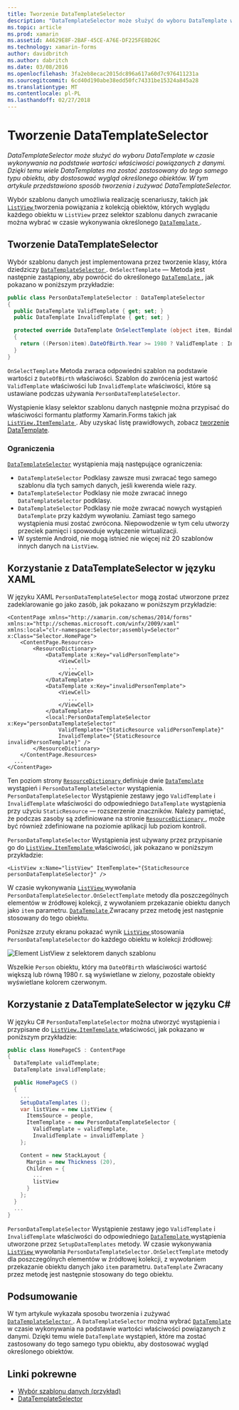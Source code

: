 ```yaml
---
title: Tworzenie DataTemplateSelector
description: "DataTemplateSelector może służyć do wyboru DataTemplate w czasie wykonywania na podstawie wartości właściwości powiązanych z danymi. Dzięki temu wiele DataTemplates ma zostać zastosowany do tego samego typu obiektu, aby dostosować wygląd określonego obiektów. W tym artykule przedstawiono sposób tworzenia i zużywać DataTemplateSelector."
ms.topic: article
ms.prod: xamarin
ms.assetid: A4629E8F-2BAF-45CE-A76E-DF225FE8D26C
ms.technology: xamarin-forms
author: davidbritch
ms.author: dabritch
ms.date: 03/08/2016
ms.openlocfilehash: 3fa2eb8ecac2015dc896a617a60d7c976411231a
ms.sourcegitcommit: 6cd40d190abe38edd50fc74331be15324a845a28
ms.translationtype: MT
ms.contentlocale: pl-PL
ms.lasthandoff: 02/27/2018
---
```

# <a name="creating-a-datatemplateselector"></a>Tworzenie DataTemplateSelector

_DataTemplateSelector może służyć do wyboru DataTemplate w czasie wykonywania na podstawie wartości właściwości powiązanych z danymi. Dzięki temu wiele DataTemplates ma zostać zastosowany do tego samego typu obiektu, aby dostosować wygląd określonego obiektów. W tym artykule przedstawiono sposób tworzenia i zużywać DataTemplateSelector._

Wybór szablonu danych umożliwia realizację scenariuszy, takich jak [ `ListView` ](https://developer.xamarin.com/api/type/Xamarin.Forms.ListView/) tworzenia powiązania z kolekcją obiektów, których wyglądu każdego obiektu w `ListView` przez selektor szablonu danych zwracanie można wybrać w czasie wykonywania określonego [ `DataTemplate` ](https://developer.xamarin.com/api/type/Xamarin.Forms.DataTemplate/).

## <a name="creating-a-datatemplateselector"></a>Tworzenie DataTemplateSelector

Wybór szablonu danych jest implementowana przez tworzenie klasy, która dziedziczy [ `DataTemplateSelector` ](https://developer.xamarin.com/api/type/Xamarin.Forms.DataTemplateSelector/). `OnSelectTemplate` — Metoda jest następnie zastąpiony, aby powrócić do określonego [ `DataTemplate` ](https://developer.xamarin.com/api/type/Xamarin.Forms.DataTemplate/), jak pokazano w poniższym przykładzie:

```csharp
public class PersonDataTemplateSelector : DataTemplateSelector
{
  public DataTemplate ValidTemplate { get; set; }
  public DataTemplate InvalidTemplate { get; set; }

  protected override DataTemplate OnSelectTemplate (object item, BindableObject container)
  {
    return ((Person)item).DateOfBirth.Year >= 1980 ? ValidTemplate : InvalidTemplate;
  }
}
```

`OnSelectTemplate` Metoda zwraca odpowiedni szablon na podstawie wartości z `DateOfBirth` właściwości. Szablon do zwrócenia jest wartość `ValidTemplate` właściwości lub `InvalidTemplate` właściwości, które są ustawiane podczas używania `PersonDataTemplateSelector`.

Wystąpienie klasy selektor szablonu danych następnie można przypisać do właściwości formantu platformy Xamarin.Forms takich jak [ `ListView.ItemTemplate` ](https://developer.xamarin.com/api/type/Xamarin.Forms.ItemsView%3CTVisual%3E/). Aby uzyskać listę prawidłowych, zobacz [tworzenie DataTemplate](~/xamarin-forms/app-fundamentals/templates/data-templates/creating.md).

### <a name="limitations"></a>Ograniczenia

[`DataTemplateSelector`](https://developer.xamarin.com/api/type/Xamarin.Forms.DataTemplateSelector/) wystąpienia mają następujące ograniczenia:

- `DataTemplateSelector` Podklasy zawsze musi zwracać tego samego szablonu dla tych samych danych, jeśli kwerenda wiele razy.
- `DataTemplateSelector` Podklasy nie może zwracać innego `DataTemplateSelector` podklasy.
- `DataTemplateSelector` Podklasy nie może zwracać nowych wystąpień `DataTemplate` przy każdym wywołaniu. Zamiast tego samego wystąpienia musi zostać zwrócona. Niepowodzenie w tym celu utworzy przeciek pamięci i spowoduje wyłączenie wirtualizacji.
- W systemie Android, nie mogą istnieć nie więcej niż 20 szablonów innych danych na `ListView`.

## <a name="consuming-a-datatemplateselector-in-xaml"></a>Korzystanie z DataTemplateSelector w języku XAML

W języku XAML `PersonDataTemplateSelector` mogą zostać utworzone przez zadeklarowanie go jako zasób, jak pokazano w poniższym przykładzie:

```xaml
<ContentPage xmlns="http://xamarin.com/schemas/2014/forms" xmlns:x="http://schemas.microsoft.com/winfx/2009/xaml" xmlns:local="clr-namespace:Selector;assembly=Selector" x:Class="Selector.HomePage">
    <ContentPage.Resources>
        <ResourceDictionary>
            <DataTemplate x:Key="validPersonTemplate">
                <ViewCell>
                   ...
                </ViewCell>
            </DataTemplate>
            <DataTemplate x:Key="invalidPersonTemplate">
                <ViewCell>
                   ...
                </ViewCell>
            </DataTemplate>
            <local:PersonDataTemplateSelector x:Key="personDataTemplateSelector"
                ValidTemplate="{StaticResource validPersonTemplate}"
                InvalidTemplate="{StaticResource invalidPersonTemplate}" />
        </ResourceDictionary>
    </ContentPage.Resources>
  ...
</ContentPage>
```

Ten poziom strony [ `ResourceDictionary` ](https://developer.xamarin.com/api/type/Xamarin.Forms.ResourceDictionary/) definiuje dwie [ `DataTemplate` ](https://developer.xamarin.com/api/type/Xamarin.Forms.DataTemplate/) wystąpień i `PersonDataTemplateSelector` wystąpienia. `PersonDataTemplateSelector` Wystąpienie zestawy jego `ValidTemplate` i `InvalidTemplate` właściwości do odpowiedniego `DataTemplate` wystąpienia przy użyciu `StaticResource` — rozszerzenie znaczników. Należy pamiętać, że podczas zasoby są zdefiniowane na stronie [ `ResourceDictionary` ](https://developer.xamarin.com/api/type/Xamarin.Forms.ResourceDictionary/), może być również zdefiniowane na poziomie aplikacji lub poziom kontroli.

`PersonDataTemplateSelector` Wystąpienia jest używany przez przypisanie go do [ `ListView.ItemTemplate` ](https://developer.xamarin.com/api/type/Xamarin.Forms.ItemsView%3CTVisual%3E/) właściwości, jak pokazano w poniższym przykładzie:

```xaml
<ListView x:Name="listView" ItemTemplate="{StaticResource personDataTemplateSelector}" />
```

W czasie wykonywania [ `ListView` ](https://developer.xamarin.com/api/type/Xamarin.Forms.ListView/) wywołania `PersonDataTemplateSelector.OnSelectTemplate` metody dla poszczególnych elementów w źródłowej kolekcji, z wywołaniem przekazanie obiektu danych jako `item` parametru. [ `DataTemplate` ](https://developer.xamarin.com/api/type/Xamarin.Forms.DataTemplate/) Zwracany przez metodę jest następnie stosowany do tego obiektu.

Poniższe zrzuty ekranu pokazać wynik [ `ListView` ](https://developer.xamarin.com/api/type/Xamarin.Forms.ListView/) stosowania `PersonDataTemplateSelector` do każdego obiektu w kolekcji źródłowej:

![](selector-images/data-template-selector.png "Element ListView z selektorem danych szablonu")

Wszelkie `Person` obiektu, który ma `DateOfBirth` właściwości wartość większą lub równą 1980 r. są wyświetlane w zielony, pozostałe obiekty wyświetlane kolorem czerwonym.

## <a name="consuming-a-datatemplateselector-in-cnum"></a>Korzystanie z DataTemplateSelector w języku C&num;

W języku C# `PersonDataTemplateSelector` można utworzyć wystąpienia i przypisane do [ `ListView.ItemTemplate` ](https://developer.xamarin.com/api/type/Xamarin.Forms.ItemsView%3CTVisual%3E/) właściwości, jak pokazano w poniższym przykładzie:

```csharp
public class HomePageCS : ContentPage
{
  DataTemplate validTemplate;
  DataTemplate invalidTemplate;

  public HomePageCS ()
  {
    ...
    SetupDataTemplates ();
    var listView = new ListView {
      ItemsSource = people,
      ItemTemplate = new PersonDataTemplateSelector {
        ValidTemplate = validTemplate,
        InvalidTemplate = invalidTemplate }
    };

    Content = new StackLayout {
      Margin = new Thickness (20),
      Children = {
        ...
        listView
      }
    };
  }
  ...  
}
```

`PersonDataTemplateSelector` Wystąpienie zestawy jego `ValidTemplate` i `InvalidTemplate` właściwości do odpowiedniego [ `DataTemplate` ](https://developer.xamarin.com/api/type/Xamarin.Forms.DataTemplate/) wystąpienia utworzone przez `SetupDataTemplates` metody. W czasie wykonywania [ `ListView` ](https://developer.xamarin.com/api/type/Xamarin.Forms.ListView/) wywołania `PersonDataTemplateSelector.OnSelectTemplate` metody dla poszczególnych elementów w źródłowej kolekcji, z wywołaniem przekazanie obiektu danych jako `item` parametru. `DataTemplate` Zwracany przez metodę jest następnie stosowany do tego obiektu.

## <a name="summary"></a>Podsumowanie

W tym artykule wykazała sposobu tworzenia i zużywać [ `DataTemplateSelector` ](https://developer.xamarin.com/api/type/Xamarin.Forms.DataTemplateSelector/). A `DataTemplateSelector` można wybrać [ `DataTemplate` ](https://developer.xamarin.com/api/type/Xamarin.Forms.DataTemplate/) w czasie wykonywania na podstawie wartości właściwości powiązanych z danymi. Dzięki temu wiele `DataTemplate` wystąpień, które ma zostać zastosowany do tego samego typu obiektu, aby dostosować wygląd określonego obiektów.


## <a name="related-links"></a>Linki pokrewne

- [Wybór szablonu danych (przykład)](https://developer.xamarin.com/samples/xamarin-forms/templates/datatemplateselector/)
- [DataTemplateSelector](https://developer.xamarin.com/api/type/Xamarin.Forms.DataTemplateSelector/)
